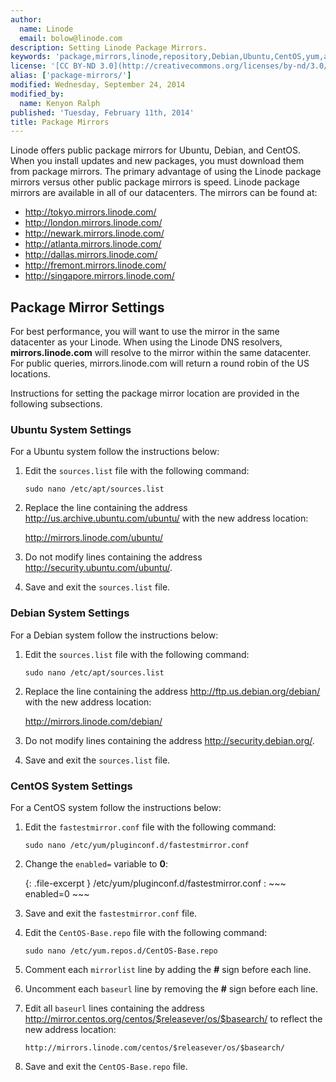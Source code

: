 ```yaml
---
author:
  name: Linode
  email: bolow@linode.com
description: Setting Linode Package Mirrors.
keywords: 'package,mirrors,linode,repository,Debian,Ubuntu,CentOS,yum,apt-get'
license: '[CC BY-ND 3.0](http://creativecommons.org/licenses/by-nd/3.0/us/)'
alias: ['package-mirrors/']
modified: Wednesday, September 24, 2014
modified_by:
  name: Kenyon Ralph
published: 'Tuesday, February 11th, 2014'
title: Package Mirrors
---
```


Linode offers public package mirrors for Ubuntu, Debian, and CentOS. When you install updates and new packages, you must download them from package mirrors. The primary advantage of using the Linode package mirrors versus other public package mirrors is speed. Linode package mirrors are available in all of our datacenters. The mirrors can be found at:

- <http://tokyo.mirrors.linode.com/>
- <http://london.mirrors.linode.com/>
- <http://newark.mirrors.linode.com/>
- <http://atlanta.mirrors.linode.com/>
- <http://dallas.mirrors.linode.com/>
- <http://fremont.mirrors.linode.com/>
- <http://singapore.mirrors.linode.com/>

Package Mirror Settings
-----------------------

For best performance, you will want to use the mirror in the same datacenter as your Linode. When using the Linode DNS resolvers, **mirrors.linode.com** will resolve to the mirror within the same datacenter. For public queries, mirrors.linode.com will return a round robin of the US locations.

Instructions for setting the package mirror location are provided in the following subsections.

### Ubuntu System Settings

For a Ubuntu system follow the instructions below:

1.  Edit the `sources.list` file with the following command:

        sudo nano /etc/apt/sources.list

2.  Replace the line containing the address <http://us.archive.ubuntu.com/ubuntu/> with the new address location:

    <http://mirrors.linode.com/ubuntu/>

3.  Do not modify lines containing the address <http://security.ubuntu.com/ubuntu/>.

4.  Save and exit the `sources.list` file.

### Debian System Settings

For a Debian system follow the instructions below:

1.  Edit the `sources.list` file with the following command:

        sudo nano /etc/apt/sources.list

2.  Replace the line containing the address <http://ftp.us.debian.org/debian/> with the new address location:

    <http://mirrors.linode.com/debian/>

3.  Do not modify lines containing the address <http://security.debian.org/>.

4.  Save and exit the `sources.list` file.

### CentOS System Settings

For a CentOS system follow the instructions below:

1.  Edit the `fastestmirror.conf` file with the following command:

        sudo nano /etc/yum/pluginconf.d/fastestmirror.conf

2.  Change the `enabled=` variable to **0**:

    {: .file-excerpt }
    /etc/yum/pluginconf.d/fastestmirror.conf
    :   ~~~
        enabled=0
        ~~~
3.  Save and exit the `fastestmirror.conf` file.
4.  Edit the `CentOS-Base.repo` file with the following command:

        sudo nano /etc/yum.repos.d/CentOS-Base.repo

5.  Comment each `mirrorlist` line by adding the **\#** sign before each line.
6.  Uncomment each `baseurl` line by removing the **\#** sign before each line.
7.  Edit all `baseurl` lines containing the address http://mirror.centos.org/centos/$releasever/os/$basearch/ to reflect the new address location:

        http://mirrors.linode.com/centos/$releasever/os/$basearch/

8.  Save and exit the `CentOS-Base.repo` file.
